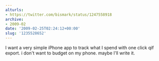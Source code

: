```yaml
---
alturls:
- https://twitter.com/bismark/status/1247558918
archive:
- 2009-02
date: '2009-02-25T02:24:12+00:00'
slug: '1235528652'
---
```


I want a very simple iPhone app to track what I spend with one click qif export. i don't want to budget on my phone. maybe I'll write it.

